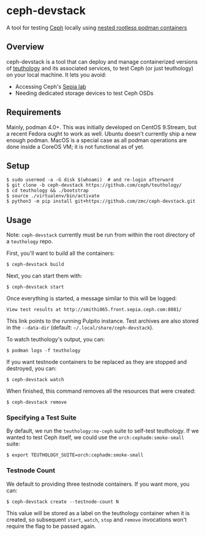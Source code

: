 # ceph-devstack
A tool for testing [Ceph](https://github.com/ceph/ceph) locally using [nested rootless podman containers](https://www.redhat.com/sysadmin/podman-inside-container)


## Overview
ceph-devstack is a tool that can deploy and manage containerized versions of [teuthology](https://github.com/ceph/teuthology) and its associated services, to test Ceph (or just teuthology) on your local machine. It lets you avoid:

- Accessing Ceph's [Sepia lab](https://wiki.sepia.ceph.com/)
- Needing dedicated storage devices to test Ceph OSDs

## Requirements
Mainly, podman 4.0+. This was initially developed on CentOS 9.Stream, but a recent Fedora ought to work as well. Ubuntu doesn't currently ship a new enough podman.
MacOS is a special case as all podman operations are done inside a CoreOS VM; it is not functional as of yet.

## Setup

    $ sudo usermod -a -G disk $(whoami)  # and re-login afterward
    $ git clone -b ceph-devstack https://github.com/ceph/teuthology/
    $ cd teuthology && ./bootstrap
    $ source ./virtualenv/bin/activate
    $ python3 -m pip install git+https://github.com/zmc/ceph-devstack.git

## Usage
Note: `ceph-devstack` currently must be run from within the root directory of a `teuthology` repo.

First, you'll want to build all the containers:

    $ ceph-devstack build

Next, you can start them with:

    $ ceph-devstack start

Once everything is started, a message similar to this will be logged:

`View test results at http://smithi065.front.sepia.ceph.com:8081/`

This link points to the running Pulpito instance. Test archives are also stored in the `--data-dir` (default: `~/.local/share/ceph-devstack`).

To watch teuthology's output, you can:

    $ podman logs -f teuthology

If you want testnode containers to be replaced as they are stopped and destroyed, you can:

    $ ceph-devstack watch

When finished, this command removes all the resources that were created:

    $ ceph-devstack remove

### Specifying a Test Suite
By default, we run the `teuthology:no-ceph` suite to self-test teuthology. If we wanted to test Ceph itself, we could use the `orch:cephadm:smoke-small` suite:

    $ export TEUTHOLOGY_SUITE=orch:cephadm:smoke-small

### Testnode Count
We default to providing three testnode containers. If you want more, you can:

    $ ceph-devstack create --testnode-count N

This value will be stored as a label on the teuthology container when it is created, so subsequent `start`, `watch`, `stop` and `remove` invocations won't require the flag to be passed again.
